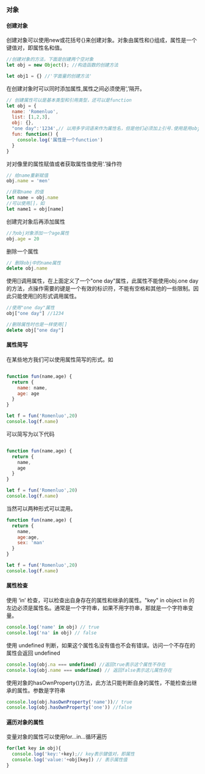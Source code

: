 ### 对象

#### 创建对象

创建对象可以使用new或花括号{}来创建对象。对象由属性和{}组成，属性是一个键值对，即属性名和值。
```js
//创建对象的方法，下面是创建两个空对象
let obj = new Object(); //构造函数的创建方法

let obj1 = {} //'字面量的创建方法'
```
在创建对象时可以同时添加属性,属性之间必须使用‘,’隔开。

```js
// 创建属性可以是基本类型和引用类型，还可以是function
let obj = {
  name: 'Romenluo',
  list: [1,2,3],
  obj: {},
  "one day":'1234',// 以用多字词语来作为属性名，但是他们必须加上引号.使用是用obj['one day']获取属性值
  fun: function() {
    console.log('属性是一个function')
  }
}
```

对对像里的属性赋值或者获取属性值使用‘.’操作符
```js
// 给name重新赋值
obj.name = 'men'

//获取name 的值
let name = obj.name
//可以使用[]，如
let name1 = obj[name]

```
创建完对象后再添加属性

```js
//为obj对象添加一个age属性
obj.age = 20
```

删除一个属性
```js
// 删除obj中的name属性
delete obj.name
```
使用[]调用属性，在上面定义了一个"one day"属性，此属性不能使用obj.one day的方法，点操作需要的键是一个有效的标识符，不能有空格和其他的一些限制。因此只能使用[]的形式调用属性。

```js
//使用"one day"属性
obj["one day"] //1234

//删除属性时也是一样使用[]
delete obj["one day"]
```

#### 属性简写

在某些地方我们可以使用属性简写的形式。如

```js

function fun(name,age) {
  return {
    name: name,
    age: age
  }
}

let f = fun('Romenluo',20)
console.log(f.name)
```

可以简写为以下代码

```js

function fun(name,age) {
  return {
    name,
    age
  }
}

let f = fun('Romenluo',20)
console.log(f.name)
```

当然可以两种形式可以混用。

```js
function fun(name,age) {
  return {
    name,
    age:age,
    sex: 'man'
  }
}

let f = fun('Romenluo',20)
console.log(f.name)
```

#### 属性检查

使用 ‘in’ 检查，可以检查出自身存在的属性和继承的属性。"key" in object in 的左边必须是属性名。通常是一个字符串，如果不用字符串，那就是一个字符串变量。

```js
console.log('name' in obj) // true
console.log('na' in obj) // false
```

使用 undefined 判断，如果这个属性名没有值也不会有错误。访问一个不存在的属性会返回 undefined

```js
console.log(obj.na === undefined) //返回true表示这个属性不存在
console.log(obj.name === undefined) // 返回false表示这儿属性存在
```

使用对象的hasOwnProperty()方法，此方法只能判断自身的属性，不能检查出继承的属性。参数是字符串

```js
console.log(obj.hasOwnProperty('name'))// true
console.log(obj.hasOwnProperty('one')) //false
```

#### 遍历对象的属性

变量对象的属性可以使用for...in...循环遍历

```js
for(let key in obj){
  console.log('key:'+key);// key表示键值对，即属性
  console.log('value:'+obj[key]) // 表示属性值
}
```
